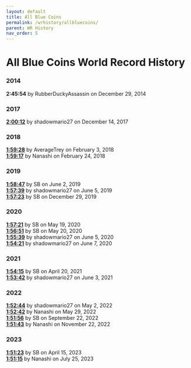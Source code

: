 ```yaml
---
layout: default
title: All Blue Coins
permalink: /wrhistory/allbluecoins/
parent: WR History
nav_order: 5
---
```

# All Blue Coins World Record History

### 2014
**2:45:54** by RubberDuckyAssassin on December 29, 2014  

### 2017
**[2:00:12](https://youtu.be/JkLdriTDs8M)** by shadowmario27 on December 14, 2017  

### 2018
**[1:59:28](https://youtu.be/PqcG8uxjQBc)** by AverageTrey on February 3, 2018  
**[1:59:17](https://youtu.be/-wgJ0L679fc)** by Nanashi on February 24, 2018  

### 2019
**[1:58:47](https://youtu.be/I1Ym5b9jc3Y)** by SB on June 2, 2019  
**[1:57:39](https://youtu.be/bJmdVT6vie0)** by shadowmario27 on June 5, 2019  
**[1:57:23](https://youtu.be/P1OUU3HgHyg)** by SB on December 29, 2019  

### 2020
**[1:57:21](https://youtu.be/OdEyLbyUFEw)** by SB on May 19, 2020  
**[1:56:51](https://youtu.be/aSBaNF2uRzc)** by SB on May 20, 2020  
**[1:55:39](https://youtu.be/j4Yqg70_lEA)** by shadowmario27 on June 5, 2020  
**[1:54:21](https://youtu.be/WJPT-XpyRyg)** by shadowmario27 on June 7, 2020  

### 2021
**[1:54:15](https://youtu.be/sbfy0xX4vGA)** by SB on April 20, 2021  
**[1:53:42](https://youtu.be/UE4IMx72rg8)** by shadowmario27 on June 3, 2021  

### 2022
**[1:52:44](https://youtu.be/PHEAwjq0YcQ)** by shadowmario27 on May 2, 2022  
**[1:52:42](https://www.twitch.tv/videos/1312291515)** by Nanashi on May 29, 2022  
**[1:51:56](https://youtu.be/MpbRO-7E9u8)** by SB on September 22, 2022  
**[1:51:43](https://www.twitch.tv/videos/1659012811)** by Nanashi on November 22, 2022  

### 2023
**[1:51:23](https://youtu.be/QpQJpUNgfuM)** by SB on April 15, 2023  
**[1:51:15](https://www.twitch.tv/videos/1881426422)** by Nanashi on July 25, 2023  
